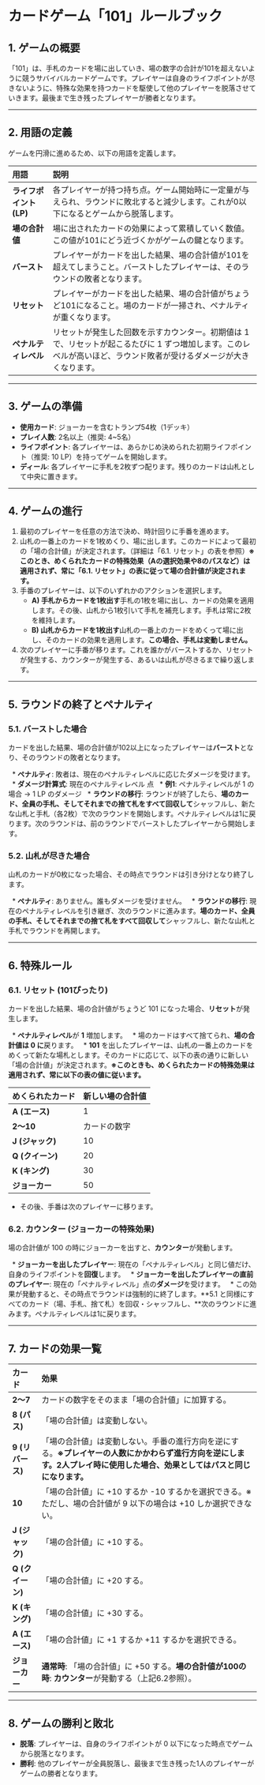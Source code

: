 # カードゲーム「101」ルールブック

## 1\. ゲームの概要

「101」は、手札のカードを場に出していき、場の数字の合計が101を超えないように競うサバイバルカードゲームです。プレイヤーは自身のライフポイントが尽きないように、特殊な効果を持つカードを駆使して他のプレイヤーを脱落させていきます。最後まで生き残ったプレイヤーが勝者となります。

-----

## 2\. 用語の定義

ゲームを円滑に進めるため、以下の用語を定義します。

| 用語 | 説明 |
| :--- | :--- |
| **ライフポイント (LP)** | 各プレイヤーが持つ持ち点。ゲーム開始時に一定量が与えられ、ラウンドに敗北すると減少します。これが0以下になるとゲームから脱落します。 |
| **場の合計値** | 場に出されたカードの効果によって累積していく数値。この値が101にどう近づくかがゲームの鍵となります。 |
| **バースト** | プレイヤーがカードを出した結果、場の合計値が101を超えてしまうこと。バーストしたプレイヤーは、そのラウンドの敗者となります。 |
| **リセット** | プレイヤーがカードを出した結果、場の合計値がちょうど101になること。場のカードが一掃され、ペナルティが重くなります。 |
| **ペナルティレベル** | リセットが発生した回数を示すカウンター。初期値は 1 で、リセットが起こるたびに 1 ずつ増加します。このレベルが高いほど、ラウンド敗者が受けるダメージが大きくなります。 |

-----

## 3\. ゲームの準備

  * **使用カード**: ジョーカーを含むトランプ54枚（1デッキ）
  * **プレイ人数**: 2名以上（推奨: 4\~5名）
  * **ライフポイント**: 各プレイヤーは、あらかじめ決められた初期ライフポイント（推奨: 10 LP）を持ってゲームを開始します。
  * **ディール**: 各プレイヤーに手札を2枚ずつ配ります。残りのカードは山札として中央に置きます。

-----

## 4\. ゲームの進行

1.  最初のプレイヤーを任意の方法で決め、時計回りに手番を進めます。
2.  山札の一番上のカードを1枚めくり、場に出します。このカードによって最初の「場の合計値」が決定されます。（詳細は「6.1. リセット」の表を参照）**※このとき、めくられたカードの特殊効果（Aの選択効果や8のパスなど）は適用されず、常に「6.1. リセット」の表に従って場の合計値が決定されます。**
3.  手番のプレイヤーは、以下のいずれかのアクションを選択します。
      * **A) 手札からカードを1枚出す**手札の1枚を場に出し、カードの効果を適用します。その後、山札から1枚引いて手札を補充します。手札は常に2枚を維持します。
      * **B) 山札からカードを1枚出す**山札の一番上のカードをめくって場に出し、そのカードの効果を適用します。**この場合、手札は変動しません。**
4.  次のプレイヤーに手番が移ります。これを誰かがバーストするか、リセットが発生する、カウンターが発生する、あるいは山札が尽きるまで繰り返します。

-----

## 5\. ラウンドの終了とペナルティ

### 5.1. バーストした場合

カードを出した結果、場の合計値が102以上になったプレイヤーは**バースト**となり、そのラウンドの敗者となります。

  * **ペナルティ**: 敗者は、現在のペナルティレベルに応じたダメージを受けます。
  * **ダメージ計算式**: 現在のペナルティレベル 点
  * **例1**: ペナルティレベルが 1 の場合 → 1 LP のダメージ
  * **ラウンドの移行**: ラウンドが終了したら、**場のカード、全員の手札、そしてそれまでの捨て札をすべて回収して**シャッフルし、新たな山札と手札（各2枚）で次のラウンドを開始します。ペナルティレベルは1に戻ります。次のラウンドは、前のラウンドでバーストしたプレイヤーから開始します。

### 5.2. 山札が尽きた場合

山札のカードが0枚になった場合、その時点でラウンドは引き分けとなり終了します。

  * **ペナルティ**: ありません。誰もダメージを受けません。
  * **ラウンドの移行**: 現在のペナルティレベルを引き継ぎ、次のラウンドに進みます。**場のカード、全員の手札、そしてそれまでの捨て札をすべて回収して**シャッフルし、新たな山札と手札でラウンドを再開します。

-----

## 6\. 特殊ルール

### 6.1. リセット (101ぴったり)

カードを出した結果、場の合計値がちょうど 101 になった場合、**リセット**が発生します。

  * **ペナルティレベル**が **1** 増加します。
  * 場のカードはすべて捨てられ、**場の合計値は 0 に**戻ります。
  * **101** を出したプレイヤーは、山札の一番上のカードをめくって新たな場札とします。そのカードに応じて、以下の表の通りに新しい「場の合計値」が決定されます。**※このときも、めくられたカードの特殊効果は適用されず、常に以下の表の値に従います。**

| めくられたカード | 新しい場の合計値 |
| :--- | :--- |
| **A (エース)** | 1 |
| **2～10** | カードの数字 |
| **J (ジャック)** | 10 |
| **Q (クイーン)** | 20 |
| **K (キング)** | 30 |
| **ジョーカー** | 50 |

  * その後、手番は次のプレイヤーに移ります。

### 6.2. カウンター (ジョーカーの特殊効果)

場の合計値が 100 の時にジョーカーを出すと、**カウンター**が発動します。

  * **ジョーカーを出したプレイヤー**: 現在の「ペナルティレベル」と同じ値だけ、自身のライフポイントを**回復**します。
  * **ジョーカーを出したプレイヤーの直前のプレイヤー**: 現在の「ペナルティレベル」点の**ダメージ**を受けます。
  * この効果が発動すると、その時点でラウンドは強制的に終了します。\*\*5.1 と同様にすべてのカード（場、手札、捨て札）を回収・シャッフルし、\*\*次のラウンドに進みます。ペナルティレベルは1に戻ります。

-----

## 7\. カードの効果一覧

| カード | 効果 |
| :--- | :--- |
| **2～7** | カードの数字をそのまま「場の合計値」に加算する。 |
| **8 (パス)** | 「場の合計値」は変動しない。 |
| **9 (リバース)** | 「場の合計値」は変動しない。手番の進行方向を逆にする。**※プレイヤーの人数にかかわらず進行方向を逆にします。2人プレイ時に使用した場合、効果としてはパスと同じになります。** |
| **10** | 「場の合計値」に +10 するか -10 するかを選択できる。※ただし、場の合計値が 9 以下の場合は +10 しか選択できない。 |
| **J (ジャック)** | 「場の合計値」に +10 する。 |
| **Q (クイーン)** | 「場の合計値」に +20 する。 |
| **K (キング)** | 「場の合計値」に +30 する。 |
| **A (エース)** | 「場の合計値」に +1 するか +11 するかを選択できる。 |
| **ジョーカー** | **通常時**: 「場の合計値」に +50 する。**場の合計値が100の時**: **カウンター**が発動する（上記6.2参照）。 |

-----

## 8\. ゲームの勝利と敗北

  * **脱落**: プレイヤーは、自身のライフポイントが 0 以下になった時点でゲームから脱落となります。
  * **勝利**: 他のプレイヤーが全員脱落し、最後まで生き残った1人のプレイヤーがゲームの勝者となります。
